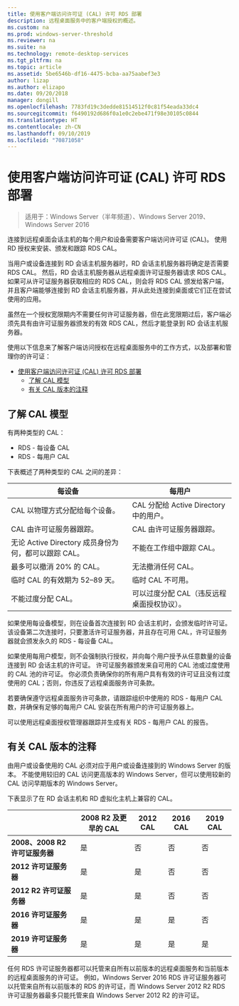 ```yaml
---
title: 使用客户端访问许可证 (CAL) 许可 RDS 部署
description: 远程桌面服务中的客户端授权的概述。
ms.custom: na
ms.prod: windows-server-threshold
ms.reviewer: na
ms.suite: na
ms.technology: remote-desktop-services
ms.tgt_pltfrm: na
ms.topic: article
ms.assetid: 5be6546b-df16-4475-bcba-aa75aabef3e3
author: lizap
ms.author: elizapo
ms.date: 09/20/2018
manager: dongill
ms.openlocfilehash: 7783fd19c3dedde81514512f0c81f54eada33dc4
ms.sourcegitcommit: f6490192d686f0a1e0c2ebe471f98e30105c0844
ms.translationtype: HT
ms.contentlocale: zh-CN
ms.lasthandoff: 09/10/2019
ms.locfileid: "70871058"
---
```

# <a name="license-your-rds-deployment-with-client-access-licenses-cals"></a>使用客户端访问许可证 (CAL) 许可 RDS 部署

>适用于：Windows Server（半年频道）、Windows Server 2019、Windows Server 2016

连接到远程桌面会话主机的每个用户和设备需要客户端访问许可证 (CAL)。 使用 RD 授权来安装、颁发和跟踪 RDS CAL。  

当用户或设备连接到 RD 会话主机服务器时，RD 会话主机服务器将确定是否需要 RDS CAL。 然后，RD 会话主机服务器从远程桌面许可证服务器请求 RDS CAL。 如果可从许可证服务器获取相应的 RDS CAL，则会将 RDS CAL 颁发给客户端，并且客户端能够连接到 RD 会话主机服务器，并从此处连接到桌面或它们正在尝试使用的应用。

虽然在一个授权宽限期内不需要任何许可证服务器，但在此宽限期过后，客户端必须先具有由许可证服务器颁发的有效 RDS CAL，然后才能登录到 RD 会话主机服务器。

使用以下信息来了解客户端访问授权在远程桌面服务中的工作方式，以及部署和管理你的许可证：

- [使用客户端访问许可证 (CAL) 许可 RDS 部署](#license-your-rds-deployment-with-client-access-licenses-cals)
  - [了解 CAL 模型](#understanding-the-cals-model)
  - [有关 CAL 版本的注释](#note-about-cal-versions)

## <a name="understanding-the-cals-model"></a>了解 CAL 模型

有两种类型的 CAL：

- RDS - 每设备 CAL
- RDS - 每用户 CAL

下表概述了两种类型的 CAL 之间的差异：

| 每设备                                                     | 每用户                                                                         |
|----------------------------------------------------------------|----------------------------------------------------------------------------------|
| CAL 以物理方式分配给每个设备。                   | CAL 分配给 Active Directory 中的用户。                                 |
| CAL 由许可证服务器跟踪。                        | CAL 由许可证服务器跟踪。                                          |
| 无论 Active Directory 成员身份为何，都可以跟踪 CAL。 | 不能在工作组中跟踪 CAL。                                       |
| 最多可以撤消 20% 的 CAL。                              | 无法撤消任何 CAL。                                                      |
| 临时 CAL 的有效期为 52–89 天。                       | 临时 CAL 不可用。                                                |
| 不能过度分配 CAL。                                  | 可以过度分配 CAL（违反远程桌面授权协议）。 |

如果使用每设备模型，则在设备首次连接到 RD 会话主机时，会颁发临时许可证。 该设备第二次连接时，只要激活许可证服务器，并且存在可用 CAL，许可证服务器就会颁发永久的 RDS - 每设备 CAL。

如果使用每用户模型，则不会强制执行授权，并向每个用户授予从任意数量的设备连接到 RD 会话主机的许可证。 许可证服务器颁发来自可用的 CAL 池或过度使用的 CAL 池的许可证。 你必须负责确保你的所有用户具有有效的许可证且没有过度使用的 CAL；否则，你违反了远程桌面服务许可条款。

若要确保遵守远程桌面服务许可条款，请跟踪组织中使用的 RDS - 每用户 CAL 数，并确保有足够的每用户 CAL 安装在所有用户的许可证服务器上。

可以使用远程桌面授权管理器跟踪并生成有关 RDS - 每用户 CAL 的报告。

## <a name="note-about-cal-versions"></a>有关 CAL 版本的注释

由用户或设备使用的 CAL 必须对应于用户或设备连接到的 Windows Server 的版本。 不能使用较旧的 CAL 访问更高版本的 Windows Server，但可以使用较新的 CAL 访问早期版本的 Windows Server。

下表显示了在 RD 会话主机和 RD 虚拟化主机上兼容的 CAL。

|                  |2008 R2 及更早的 CAL|2012 CAL|2016 CAL|2019 CAL|
|---------------------------------|--------|--------|--------|--------|
| **2008、2008 R2 许可证服务器**| 是    | 否     | 否     | 否     |
| **2012 许可证服务器**         | 是    | 是    | 否     | 否     |
| **2012 R2 许可证服务器**      | 是    | 是    | 否     | 否     |
| **2016 许可证服务器**         | 是    | 是    | 是    | 否     |
| **2019 许可证服务器**         | 是    | 是    | 是    | 是    |

任何 RDS 许可证服务器都可以托管来自所有以前版本的远程桌面服务和当前版本的远程桌面服务的许可证。 例如，Windows Server 2016 RDS 许可证服务器可以托管来自所有以前版本的 RDS 的许可证，而 Windows Server 2012 R2 RDS 许可证服务器最多只能托管来自 Windows Server 2012 R2 的许可证。
